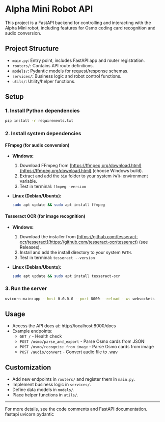 # Alpha Mini Robot API

This project is a FastAPI backend for controlling and interacting with the Alpha Mini robot, including features for Osmo coding card recognition and audio conversion.

## Project Structure

- `main.py`: Entry point, includes FastAPI app and router registration.
- `routers/`: Contains API route definitions.
- `models/`: Pydantic models for request/response schemas.
- `services/`: Business logic and robot control functions.
- `utils/`: Utility/helper functions.

## Setup

### 1. Install Python dependencies

```bash
pip install -r requirements.txt
```

### 2. Install system dependencies

#### **FFmpeg** (for audio conversion)
- **Windows:**
  1. Download FFmpeg from [https://ffmpeg.org/download.html](https://ffmpeg.org/download.html) (choose Windows build).
  2. Extract and add the `bin` folder to your system `PATH` environment variable.
  3. Test in terminal: `ffmpeg -version`

- **Linux (Debian/Ubuntu):**
  ```bash
  sudo apt update && sudo apt install ffmpeg
  ```

#### **Tesseract OCR** (for image recognition)
- **Windows:**
  1. Download the installer from [https://github.com/tesseract-ocr/tesseract](https://github.com/tesseract-ocr/tesseract) (see Releases).
  2. Install and add the install directory to your system `PATH`.
  3. Test in terminal: `tesseract --version`

- **Linux (Debian/Ubuntu):**
  ```bash
  sudo apt update && sudo apt install tesseract-ocr
  ```

### 3. Run the server

```bash
uvicorn main:app --host 0.0.0.0 --port 8000 --reload --ws websockets
```

## Usage

- Access the API docs at: http://localhost:8000/docs
- Example endpoints:
  - `GET /` - Health check
  - `POST /osmo/parse_and_export` - Parse Osmo cards from JSON
  - `POST /osmo/recognize_from_image` - Parse Osmo cards from image
  - `POST /audio/convert` - Convert audio file to .wav

## Customization

- Add new endpoints in `routers/` and register them in `main.py`.
- Implement business logic in `services/`.
- Define data models in `models/`.
- Place helper functions in `utils/`.

---

For more details, see the code comments and FastAPI documentation.
fastapi
uvicorn
pydantic
